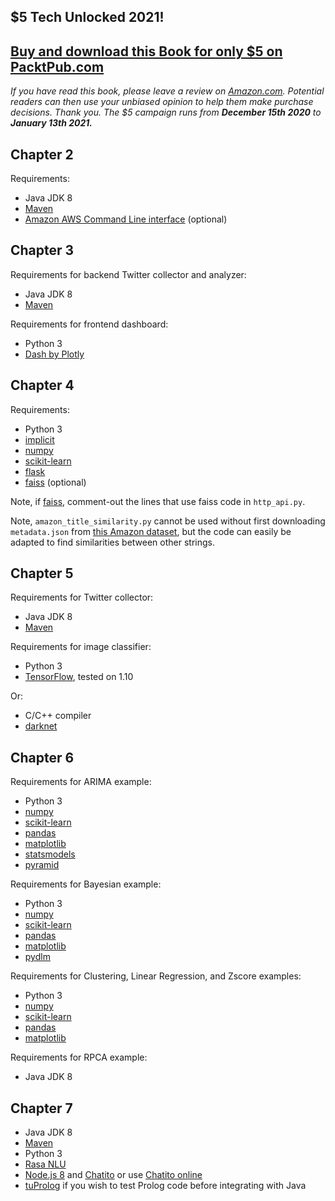 ## $5 Tech Unlocked 2021!
[Buy and download this Book for only $5 on PacktPub.com](https://www.packtpub.com/product/ai-blueprints/9781788992879)
-----
*If you have read this book, please leave a review on [Amazon.com](https://www.amazon.com/gp/product/1788992873).     Potential readers can then use your unbiased opinion to help them make purchase decisions. Thank you. The $5 campaign         runs from __December 15th 2020__ to __January 13th 2021.__*

## Chapter 2

Requirements:

- Java JDK 8
- [Maven](https://maven.apache.org/)
- [Amazon AWS Command Line interface](https://docs.aws.amazon.com/cli/latest/userguide/installing.html) (optional)

## Chapter 3

Requirements for backend Twitter collector and analyzer:

- Java JDK 8
- [Maven](https://maven.apache.org/)

Requirements for frontend dashboard:

- Python 3
- [Dash by Plotly](https://github.com/plotly/dash)

## Chapter 4

Requirements:

- Python 3
- [implicit](https://github.com/benfred/implicit)
- [numpy](http://www.numpy.org/)
- [scikit-learn](http://scikit-learn.org/stable/)
- [flask](http://flask.pocoo.org/)
- [faiss](https://github.com/facebookresearch/faiss) (optional)

Note, if [faiss](https://github.com/facebookresearch/faiss), comment-out the lines that use faiss code in `http_api.py`.

Note, `amazon_title_similarity.py` cannot be used without first downloading `metadata.json` from [this Amazon dataset](http://jmcauley.ucsd.edu/data/amazon/), but the code can easily be adapted to find similarities between other strings.

## Chapter 5

Requirements for Twitter collector:

- Java JDK 8
- [Maven](https://maven.apache.org/)

Requirements for image classifier:

- Python 3
- [TensorFlow](https://www.tensorflow.org/), tested on 1.10

Or:

- C/C++ compiler
- [darknet](https://github.com/pjreddie/darknet)

## Chapter 6

Requirements for ARIMA example:

- Python 3
- [numpy](http://www.numpy.org/)
- [scikit-learn](http://scikit-learn.org/stable/)
- [pandas](https://pandas.pydata.org/)
- [matplotlib](https://matplotlib.org/)
- [statsmodels](https://www.statsmodels.org/stable/index.html)
- [pyramid](https://github.com/tgsmith61591/pyramid)

Requirements for Bayesian example:

- Python 3
- [numpy](http://www.numpy.org/)
- [scikit-learn](http://scikit-learn.org/stable/)
- [pandas](https://pandas.pydata.org/)
- [matplotlib](https://matplotlib.org/)
- [pydlm](https://github.com/wwrechard/pydlm)

Requirements for Clustering, Linear Regression, and Zscore examples:

- Python 3
- [numpy](http://www.numpy.org/)
- [scikit-learn](http://scikit-learn.org/stable/)
- [pandas](https://pandas.pydata.org/)
- [matplotlib](https://matplotlib.org/)

Requirements for RPCA example:

- Java JDK 8

## Chapter 7

- Java JDK 8
- [Maven](https://maven.apache.org/)
- Python 3
- [Rasa NLU](https://rasa.com/docs/nlu/)
- [Node.js 8](https://nodejs.org/en/) and [Chatito](https://github.com/rodrigopivi/Chatito) or use [Chatito online](https://rodrigopivi.github.io/Chatito/)
- [tuProlog](http://apice.unibo.it/xwiki/bin/view/Tuprolog/WebHome) if you wish to test Prolog code before integrating with Java

